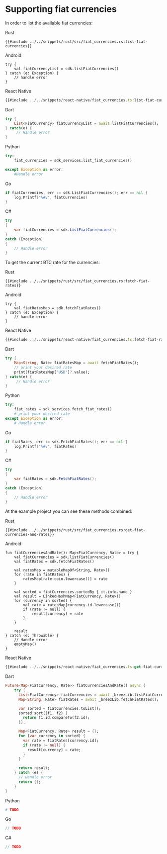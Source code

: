 # Supporting fiat currencies

In order to list the available fiat currencies:

<custom-tabs category="lang">
<div slot="title">Rust</div>
<section>

```rust,ignore
{{#include ../../snippets/rust/src/fiat_currencies.rs:list-fiat-currencies}}
```
</section>

<div slot="title">Android</div>
<section>

```kotlin,ignore
try {
    val fiatCurrencyList = sdk.listFiatCurrencies()
} catch (e: Exception) {
    // handle error
}
```
</section>

<div slot="title">React Native</div>
<section>

```typescript
{{#include ../../snippets/react-native/fiat_currencies.ts:list-fiat-currencies}}
```
</section>

<div slot="title">Dart</div>
<section>

```dart
try {
    List<FiatCurrency> fiatCurrencyList = await listFiatCurrencies();
} catch(e) {
     // Handle error
}
```
</section>

<div slot="title">Python</div>
<section>

```python
try: 
    fiat_currencies = sdk_services.list_fiat_currencies()

except Exception as error:
    #Handle error
```
</section>

<div slot="title">Go</div>
<section>

```go
if fiatCurrencies, err := sdk.ListFiatCurrencies(); err == nil {
    log.Printf("%#v", fiatCurrencies)
}
```
</section>

<div slot="title">C#</div>
<section>

```cs
try 
{
    var fiatCurrencies = sdk.ListFiatCurrencies();
} 
catch (Exception) 
{
    // Handle error
}
```
</section>
</custom-tabs>

To get the current BTC rate for the currencies:

<custom-tabs category="lang">
<div slot="title">Rust</div>
<section>

```rust,ignore
{{#include ../../snippets/rust/src/fiat_currencies.rs:fetch-fiat-rates}}
```
</section>

<div slot="title">Android</div>
<section>

```kotlin,ignore
try {
    val fiatRatesMap = sdk.fetchFiatRates()
} catch (e: Exception) {
    // handle error
}
```
</section>

<div slot="title">React Native</div>
<section>

```typescript
{{#include ../../snippets/react-native/fiat_currencies.ts:fetch-fiat-rates}}
```
</section>

<div slot="title">Dart</div>
<section>

```dart
try {
    Map<String, Rate> fiatRatesMap = await fetchFiatRates();
    // print your desired rate 
    print(fiatRatesMap["USD"]?.value);
} catch(e) {
     // Handle error
}
```
</section>

<div slot="title">Python</div>
<section>

```python
try:
    fiat_rates = sdk_services.fetch_fiat_rates()
    # print your desired rate 
except Exception as error:
    # Handle error
```
</section>

<div slot="title">Go</div>
<section>

```go
if fiatRates, err := sdk.FetchFiatRates(); err == nil {
    log.Printf("%#v", fiatRates)
}
```
</section>

<div slot="title">C#</div>
<section>

```cs
try 
{
    var fiatRates = sdk.FetchFiatRates();
} 
catch (Exception) 
{
    // Handle error
}
```
</section>
</custom-tabs>

At the example project you can see these methods combined:

<custom-tabs category="lang">
<div slot="title">Rust</div>
<section>

```rust,ignore
{{#include ../../snippets/rust/src/fiat_currencies.rs:get-fiat-currencies-and-rates}}
```
</section>

<div slot="title">Android</div>
<section>

```kotlin,ignore
fun fiatCurrenciesAndRate(): Map<FiatCurrency, Rate> = try {
    val fiatCurrencies = sdk.listFiatCurrencies()
    val fiatRates = sdk.fetchFiatRates()

    val ratesMap = mutableMapOf<String, Rate>()
    for (rate in fiatRates) {
        ratesMap[rate.coin.lowercase()] = rate
    }

    val sorted = fiatCurrencies.sortedBy { it.info.name }
    val result = LinkedHashMap<FiatCurrency, Rate>()
    for (currency in sorted) {
        val rate = ratesMap[currency.id.lowercase()]
        if (rate != null) {
            result[currency] = rate
        }
    }

    result
} catch (e: Throwable) {
    // Handle error
    emptyMap()
}
```
</section>

<div slot="title">React Native</div>
<section>

```typescript
{{#include ../../snippets/react-native/fiat_currencies.ts:get-fiat-currencies-and-rates}}
```
</section>

<div slot="title">Dart</div>
<section>

```dart
Future<Map<FiatCurrency, Rate>> fiatCurrenciesAndRate() async {
    try {
      List<FiatCurrency> fiatCurrencies = await _breezLib.listFiatCurrencies();
      Map<String, Rate> fiatRates = await _breezLib.fetchFiatRates();

      var sorted = fiatCurrencies.toList();
      sorted.sort((f1, f2) {
        return f1.id.compareTo(f2.id);
      });

      Map<FiatCurrency, Rate> result = {};
      for (var currency in sorted) {
        var rate = fiatRates[currency.id];
        if (rate != null) {
          result[currency] = rate;
        }
      }

      return result;
    } catch (e) {
      // Handle error
      return {};
    }
}

```
</section>

<div slot="title">Python</div>
<section>

```python
# TODO
```
</section>

<div slot="title">Go</div>
<section>

```go
// TODO
```
</section>

<div slot="title">C#</div>
<section>

```cs
// TODO
```
</section>
</custom-tabs>